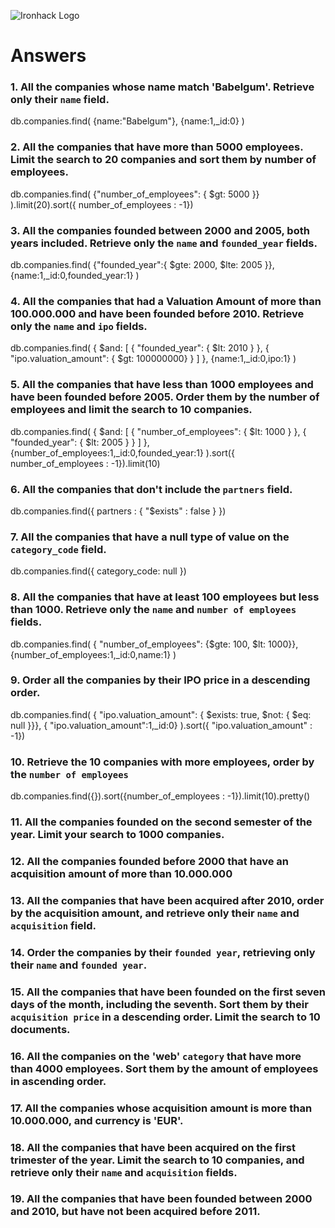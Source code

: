 ![Ironhack Logo](https://i.imgur.com/1QgrNNw.png)

# Answers

### 1. All the companies whose name match 'Babelgum'. Retrieve only their `name` field.

db.companies.find(
    {name:"Babelgum"},
    {name:1,_id:0}
)

### 2. All the companies that have more than 5000 employees. Limit the search to 20 companies and sort them by **number of employees**.

db.companies.find(
    {"number_of_employees": { $gt: 5000 }}
).limit(20).sort({ number_of_employees : -1})

### 3. All the companies founded between 2000 and 2005, both years included. Retrieve only the `name` and `founded_year` fields.

db.companies.find(
    {"founded_year":{ $gte: 2000, $lte: 2005 }},
    {name:1,_id:0,founded_year:1}
)

### 4. All the companies that had a Valuation Amount of more than 100.000.000 and have been founded before 2010. Retrieve only the `name` and `ipo` fields.

db.companies.find(
    { $and: [ 
        { "founded_year": { $lt: 2010 } }, 
        { "ipo.valuation_amount": { $gt: 100000000} } 
    ] },
    {name:1,_id:0,ipo:1}
)

### 5. All the companies that have less than 1000 employees and have been founded before 2005. Order them by the number of employees and limit the search to 10 companies.

db.companies.find(
    { $and: [ 
        { "number_of_employees": { $lt: 1000 } }, 
        { "founded_year": { $lt: 2005 } } 
    ] },
    {number_of_employees:1,_id:0,founded_year:1}
).sort({ number_of_employees : -1}).limit(10)

### 6. All the companies that don't include the `partners` field.

db.companies.find({ partners : { "$exists" : false } })

### 7. All the companies that have a null type of value on the `category_code` field.

db.companies.find({ category_code: null })

### 8. All the companies that have at least 100 employees but less than 1000. Retrieve only the `name` and `number of employees` fields.

db.companies.find(
    { "number_of_employees": {$gte: 100, $lt: 1000}},
    {number_of_employees:1,_id:0,name:1}
)

### 9. Order all the companies by their IPO price in a descending order.

db.companies.find( 
    { "ipo.valuation_amount": { $exists: true, $not: { $eq: null }}}, 
    { "ipo.valuation_amount":1,_id:0} 
).sort({ "ipo.valuation_amount" : -1})

### 10. Retrieve the 10 companies with more employees, order by the `number of employees`

db.companies.find({}).sort({number_of_employees : -1}).limit(10).pretty()

### 11. All the companies founded on the second semester of the year. Limit your search to 1000 companies.

<!-- Your Code Goes Here -->

### 12. All the companies founded before 2000 that have an acquisition amount of more than 10.000.000

<!-- Your Code Goes Here -->

### 13. All the companies that have been acquired after 2010, order by the acquisition amount, and retrieve only their `name` and `acquisition` field.

<!-- Your Code Goes Here -->

### 14. Order the companies by their `founded year`, retrieving only their `name` and `founded year`.

<!-- Your Code Goes Here -->

### 15. All the companies that have been founded on the first seven days of the month, including the seventh. Sort them by their `acquisition price` in a descending order. Limit the search to 10 documents.

<!-- Your Code Goes Here -->

### 16. All the companies on the 'web' `category` that have more than 4000 employees. Sort them by the amount of employees in ascending order.

<!-- Your Code Goes Here -->

### 17. All the companies whose acquisition amount is more than 10.000.000, and currency is 'EUR'.

<!-- Your Code Goes Here -->

### 18. All the companies that have been acquired on the first trimester of the year. Limit the search to 10 companies, and retrieve only their `name` and `acquisition` fields.

<!-- Your Code Goes Here -->

### 19. All the companies that have been founded between 2000 and 2010, but have not been acquired before 2011.

<!-- Your Code Goes Here -->

